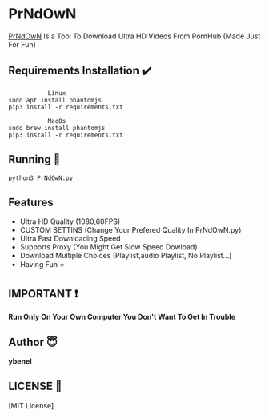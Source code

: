 # PrNdOwN

[PrNdOwN](https://github.com/m1ndo/PrNdOwN) Is a Tool To Download Ultra HD Videos From PornHub (Made Just For Fun)

## Requirements Installation :heavy_check_mark: ##
```
           Linux
sudo apt install phantomjs
pip3 install -r requirements.txt
```
```
           MacOs 
sudo brew install phantomjs
pip3 install -r requirements.txt
``` 

## Running :pencil:  ##
``` python3 PrNdOwN.py ```

## Features ##
- Ultra HD Quality (1080,60FPS)
- CUSTOM SETTINS (Change Your Prefered Quality In PrNdOwN.py)
- Ultra Fast Downloading Speed
- Supports Proxy (You Might Get Slow Speed Dowload)
- Download Multiple Choices (Playlist,audio Playlist, No Playlist...)
- Having Fun :star:

## IMPORTANT :heavy_exclamation_mark: ## 
__Run Only On Your Own Computer You Don't Want To Get In Trouble__

## Author :innocent: ##
__ybenel__

## LICENSE :page_with_curl: ##
[MIT License]
